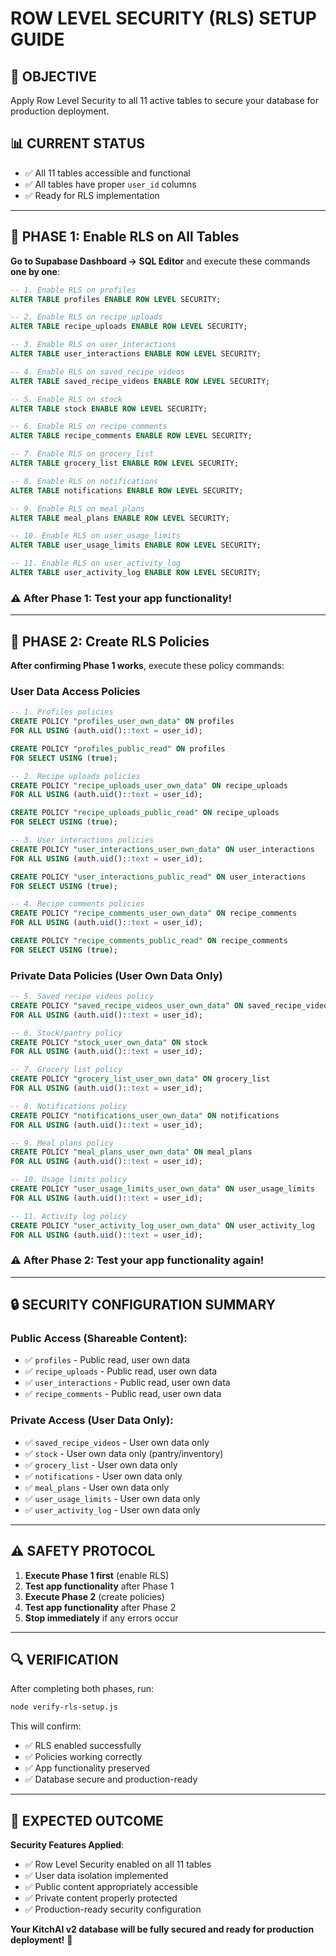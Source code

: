 # ROW LEVEL SECURITY (RLS) SETUP GUIDE

## 🎯 **OBJECTIVE**
Apply Row Level Security to all 11 active tables to secure your database for production deployment.

## 📊 **CURRENT STATUS**
- ✅ All 11 tables accessible and functional
- ✅ All tables have proper `user_id` columns
- ✅ Ready for RLS implementation

---

## 🔧 **PHASE 1: Enable RLS on All Tables**

**Go to Supabase Dashboard → SQL Editor** and execute these commands **one by one**:

```sql
-- 1. Enable RLS on profiles
ALTER TABLE profiles ENABLE ROW LEVEL SECURITY;

-- 2. Enable RLS on recipe_uploads  
ALTER TABLE recipe_uploads ENABLE ROW LEVEL SECURITY;

-- 3. Enable RLS on user_interactions
ALTER TABLE user_interactions ENABLE ROW LEVEL SECURITY;

-- 4. Enable RLS on saved_recipe_videos
ALTER TABLE saved_recipe_videos ENABLE ROW LEVEL SECURITY;

-- 5. Enable RLS on stock
ALTER TABLE stock ENABLE ROW LEVEL SECURITY;

-- 6. Enable RLS on recipe_comments
ALTER TABLE recipe_comments ENABLE ROW LEVEL SECURITY;

-- 7. Enable RLS on grocery_list
ALTER TABLE grocery_list ENABLE ROW LEVEL SECURITY;

-- 8. Enable RLS on notifications
ALTER TABLE notifications ENABLE ROW LEVEL SECURITY;

-- 9. Enable RLS on meal_plans
ALTER TABLE meal_plans ENABLE ROW LEVEL SECURITY;

-- 10. Enable RLS on user_usage_limits
ALTER TABLE user_usage_limits ENABLE ROW LEVEL SECURITY;

-- 11. Enable RLS on user_activity_log
ALTER TABLE user_activity_log ENABLE ROW LEVEL SECURITY;
```

### ⚠️ **After Phase 1**: Test your app functionality!

---

## 🔧 **PHASE 2: Create RLS Policies**

**After confirming Phase 1 works**, execute these policy commands:

### **User Data Access Policies**
```sql
-- 1. Profiles policies
CREATE POLICY "profiles_user_own_data" ON profiles
FOR ALL USING (auth.uid()::text = user_id);

CREATE POLICY "profiles_public_read" ON profiles
FOR SELECT USING (true);

-- 2. Recipe uploads policies
CREATE POLICY "recipe_uploads_user_own_data" ON recipe_uploads
FOR ALL USING (auth.uid()::text = user_id);

CREATE POLICY "recipe_uploads_public_read" ON recipe_uploads
FOR SELECT USING (true);

-- 3. User interactions policies
CREATE POLICY "user_interactions_user_own_data" ON user_interactions
FOR ALL USING (auth.uid()::text = user_id);

CREATE POLICY "user_interactions_public_read" ON user_interactions
FOR SELECT USING (true);

-- 4. Recipe comments policies
CREATE POLICY "recipe_comments_user_own_data" ON recipe_comments
FOR ALL USING (auth.uid()::text = user_id);

CREATE POLICY "recipe_comments_public_read" ON recipe_comments
FOR SELECT USING (true);
```

### **Private Data Policies (User Own Data Only)**
```sql
-- 5. Saved recipe videos policy
CREATE POLICY "saved_recipe_videos_user_own_data" ON saved_recipe_videos
FOR ALL USING (auth.uid()::text = user_id);

-- 6. Stock/pantry policy
CREATE POLICY "stock_user_own_data" ON stock
FOR ALL USING (auth.uid()::text = user_id);

-- 7. Grocery list policy
CREATE POLICY "grocery_list_user_own_data" ON grocery_list
FOR ALL USING (auth.uid()::text = user_id);

-- 8. Notifications policy
CREATE POLICY "notifications_user_own_data" ON notifications
FOR ALL USING (auth.uid()::text = user_id);

-- 9. Meal plans policy
CREATE POLICY "meal_plans_user_own_data" ON meal_plans
FOR ALL USING (auth.uid()::text = user_id);

-- 10. Usage limits policy
CREATE POLICY "user_usage_limits_user_own_data" ON user_usage_limits
FOR ALL USING (auth.uid()::text = user_id);

-- 11. Activity log policy
CREATE POLICY "user_activity_log_user_own_data" ON user_activity_log
FOR ALL USING (auth.uid()::text = user_id);
```

### ⚠️ **After Phase 2**: Test your app functionality again!

---

## 🔒 **SECURITY CONFIGURATION SUMMARY**

### **Public Access (Shareable Content)**:
- ✅ `profiles` - Public read, user own data
- ✅ `recipe_uploads` - Public read, user own data  
- ✅ `user_interactions` - Public read, user own data
- ✅ `recipe_comments` - Public read, user own data

### **Private Access (User Data Only)**:
- ✅ `saved_recipe_videos` - User own data only
- ✅ `stock` - User own data only (pantry/inventory)
- ✅ `grocery_list` - User own data only
- ✅ `notifications` - User own data only
- ✅ `meal_plans` - User own data only
- ✅ `user_usage_limits` - User own data only
- ✅ `user_activity_log` - User own data only

---

## ⚠️ **SAFETY PROTOCOL**

1. **Execute Phase 1 first** (enable RLS)
2. **Test app functionality** after Phase 1
3. **Execute Phase 2** (create policies) 
4. **Test app functionality** after Phase 2
5. **Stop immediately** if any errors occur

---

## 🔍 **VERIFICATION**

After completing both phases, run:
```bash
node verify-rls-setup.js
```

This will confirm:
- ✅ RLS enabled successfully
- ✅ Policies working correctly
- ✅ App functionality preserved
- ✅ Database secure and production-ready

---

## 🎉 **EXPECTED OUTCOME**

**Security Features Applied**:
- ✅ Row Level Security enabled on all 11 tables
- ✅ User data isolation implemented
- ✅ Public content appropriately accessible
- ✅ Private content properly protected
- ✅ Production-ready security configuration

**Your KitchAI v2 database will be fully secured and ready for production deployment!** 🚀 